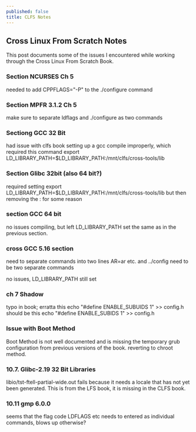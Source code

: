 ```yaml
---
published: false
title: CLFS Notes
---
```

## Cross Linux From Scratch Notes
This post documents some of the issues I encountered while working through the Cross Linux From Scratch Book.

### Section NCURSES Ch 5
needed to add CPPFLAGS="-P" to the ./configure command

### Section MPFR 3.1.2 Ch 5
make sure to separate ldflags and ./configure as two commands

### Sectiong GCC 32 Bit
had issue with clfs book setting up a gcc compile improperly, which required this command export LD_LIBRARY_PATH=$LD_LIBRARY_PATH:/mnt/clfs/cross-tools/lib

### Section Glibc 32bit (also 64 bit?)
required setting export LD_LIBRARY_PATH=$LD_LIBRARY_PATH:/mnt/clfs/cross-tools/lib but then removing the : for some reason

### section GCC 64 bit
no issues compiling, but left LD_LIBRARY_PATH set the same as in the previous section.

### cross GCC 5.16 section
need to separate commands into two lines AR=ar etc. and ../config need to be two separate commands

no issues, LD_LIBRARY_PATH still set

### ch 7 Shadow
typo in book; erratta
this echo "#define ENABLE_SUBUIDS 1" >> config.h should be this echo 
"#define ENABLE_SUBIDS 1" >> config.h

### Issue with Boot Method
Boot Method is not well documented and is missing the temporary grub configuration from previous versions of the book. reverting to chroot method.

### 10.7. Glibc-2.19 32 Bit Libraries
libio/tst-ftell-partial-wide.out fails because it needs a locale that has not yet been generated. 
This is from the LFS book, it is missing in the CLFS book.

### 10.11 gmp 6.0.0
seems that the flag code LDFLAGS etc needs to entered as individual commands, blows up otherwise?